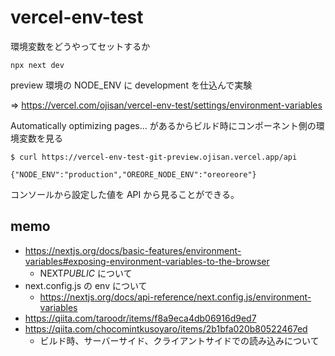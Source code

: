 # vercel-env-test

環境変数をどうやってセットするか

```
npx next dev
```

preview 環境の NODE_ENV に development を仕込んで実験

=> https://vercel.com/ojisan/vercel-env-test/settings/environment-variables

Automatically optimizing pages... があるからビルド時にコンポーネント側の環境変数を見る

```
$ curl https://vercel-env-test-git-preview.ojisan.vercel.app/api

{"NODE_ENV":"production","OREORE_NODE_ENV":"oreoreore"}
```

コンソールから設定した値を API から見ることができる。

## memo

- https://nextjs.org/docs/basic-features/environment-variables#exposing-environment-variables-to-the-browser
  - NEXT*PUBLIC* について
- next.config.js の env について
  - https://nextjs.org/docs/api-reference/next.config.js/environment-variables
- https://qiita.com/taroodr/items/f8a9eca4db06916d9ed7
- https://qiita.com/chocomintkusoyaro/items/2b1bfa020b80522467ed
  - ビルド時、サーバーサイド、クライアントサイドでの読み込みについて
